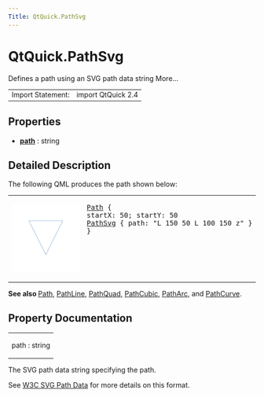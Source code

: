 ```yaml
---
Title: QtQuick.PathSvg
---
```


# QtQuick.PathSvg

<span class="subtitle"></span>
<!-- $$$PathSvg-brief -->
<p>Defines a path using an SVG path data string More...</p>
<!-- @@@PathSvg -->
<table class="alignedsummary">
<tr><td class="memItemLeft rightAlign topAlign"> Import Statement:</td><td class="memItemRight bottomAlign"> import QtQuick 2.4</td></tr></table><ul>
</ul>
<h2 id="properties">Properties</h2>
<ul>
<li class="fn"><b><b><a href="#path-prop">path</a></b></b> : string</li>
</ul>
<!-- $$$PathSvg-description -->
<h2 id="details">Detailed Description</h2>
</p>
<p>The following QML produces the path shown below:</p>
<table class="generic">
<tr valign="top"><td ><p class="centerAlign"><img src="../../../media/declarative-pathsvg.png" alt="" /></p></td><td ><pre class="qml"><span class="type"><a href="QtQuick.Path.md">Path</a></span> {
<span class="name">startX</span>: <span class="number">50</span>; <span class="name">startY</span>: <span class="number">50</span>
<span class="type"><a href="index.html">PathSvg</a></span> { <span class="name">path</span>: <span class="string">&quot;L 150 50 L 100 150 z&quot;</span> }
}</pre>
</td></tr>
</table>
<p><b>See also </b><a href="QtQuick.Path.md">Path</a>, <a href="QtQuick.PathLine.md">PathLine</a>, <a href="QtQuick.PathQuad.md">PathQuad</a>, <a href="QtQuick.PathCubic.md">PathCubic</a>, <a href="QtQuick.PathArc.md">PathArc</a>, and <a href="QtQuick.PathCurve.md">PathCurve</a>.</p>
<!-- @@@PathSvg -->
<h2>Property Documentation</h2>
<!-- $$$path -->
<table class="qmlname"><tr valign="top" id="path-prop"><td class="tblQmlPropNode"><p><span class="name">path</span> : <span class="type">string</span></p></td></tr></table><p>The SVG path data string specifying the path.</p>
<p>See <a href="http://www.w3.org/TR/SVG/paths.html#PathData">W3C SVG Path Data</a> for more details on this format.</p>
<!-- @@@path -->
<br/>
